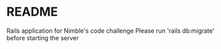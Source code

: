 # README

Rails application for Nimble's code challenge
Please run 'rails db:migrate' before starting the server
